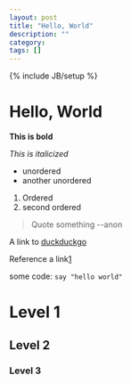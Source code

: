 ```yaml
---
layout: post
title: "Hello, World"
description: ""
category: 
tags: []
---
```

{% include JB/setup %}

Hello, World
============

**This is bold**

*This is italicized*

- unordered
- another unordered

1. Ordered
2. second ordered

> Quote something
> --anon

A link to [duckduckgo](http://duckduckgo.com/)

Reference a link[1]

some code: `say "hello world"`

# Level 1

## Level 2

### Level 3


[1]: http://rakudo.org/ "Rakudo"
